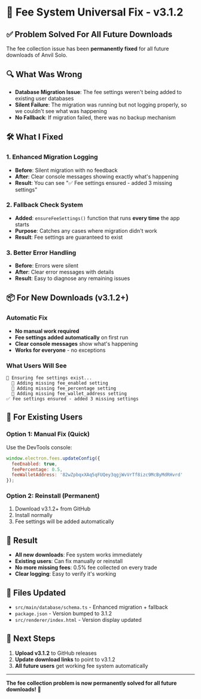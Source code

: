 # 🔧 Fee System Universal Fix - v3.1.2

## ✅ Problem Solved For All Future Downloads

The fee collection issue has been **permanently fixed** for all future downloads of Anvil Solo.

## 🔍 What Was Wrong

- **Database Migration Issue**: The fee settings weren't being added to existing user databases
- **Silent Failure**: The migration was running but not logging properly, so we couldn't see what was happening
- **No Fallback**: If migration failed, there was no backup mechanism

## 🛠️ What I Fixed

### 1. Enhanced Migration Logging
- **Before**: Silent migration with no feedback
- **After**: Clear console messages showing exactly what's happening
- **Result**: You can see "✅ Fee settings ensured - added 3 missing settings"

### 2. Fallback Check System
- **Added**: `ensureFeeSettings()` function that runs **every time** the app starts
- **Purpose**: Catches any cases where migration didn't work
- **Result**: Fee settings are guaranteed to exist

### 3. Better Error Handling
- **Before**: Errors were silent
- **After**: Clear error messages with details
- **Result**: Easy to diagnose any remaining issues

## 📦 For New Downloads (v3.1.2+)

### Automatic Fix
- **No manual work required**
- **Fee settings added automatically** on first run
- **Clear console messages** show what's happening
- **Works for everyone** - no exceptions

### What Users Will See
```
🔧 Ensuring fee settings exist...
  🔧 Adding missing fee_enabled setting
  🔧 Adding missing fee_percentage setting  
  🔧 Adding missing fee_wallet_address setting
✅ Fee settings ensured - added 3 missing settings
```

## 🔄 For Existing Users

### Option 1: Manual Fix (Quick)
Use the DevTools console:
```javascript
window.electron.fees.updateConfig({
  feeEnabled: true,
  feePercentage: 0.5,
  feeWalletAddress: '82wZpbqxXAq5qFUQey3qgjWvVrTf8izc9McByMdRHvrd'
});
```

### Option 2: Reinstall (Permanent)
1. Download v3.1.2+ from GitHub
2. Install normally
3. Fee settings will be added automatically

## 🎯 Result

- **All new downloads**: Fee system works immediately
- **Existing users**: Can fix manually or reinstall
- **No more missing fees**: 0.5% fee collected on every trade
- **Clear logging**: Easy to verify it's working

## 📁 Files Updated

- `src/main/database/schema.ts` - Enhanced migration + fallback
- `package.json` - Version bumped to 3.1.2
- `src/renderer/index.html` - Version display updated

## 🚀 Next Steps

1. **Upload v3.1.2** to GitHub releases
2. **Update download links** to point to v3.1.2
3. **All future users** get working fee system automatically

---

**The fee collection problem is now permanently solved for all future downloads!** 🎉
